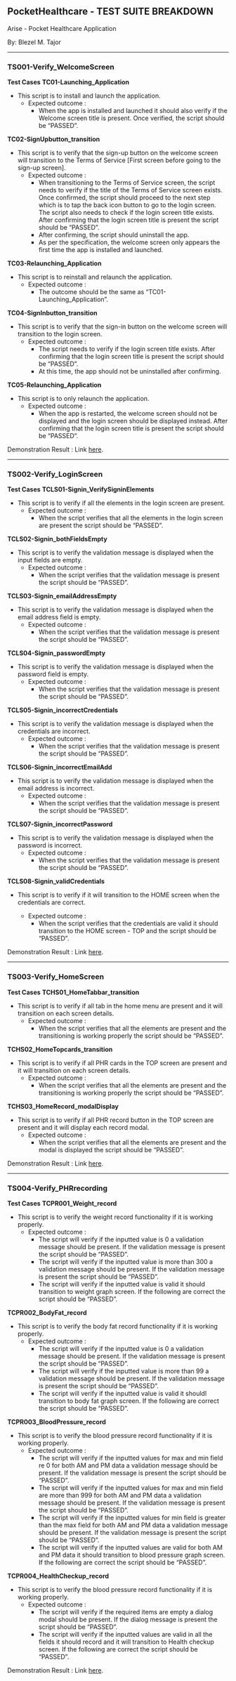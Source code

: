 

## PocketHealthcare - TEST SUITE BREAKDOWN

Arise - Pocket Healthcare Application

By: Blezel M. Tajor

***

### TS001-Verify_WelcomeScreen

**Test Cases**
**TC01-Launching_Application**
-   This script is to install and launch the application.
	- Expected outcome :
		- When the app is installed and launched it should also verify if the Welcome screen title is present. Once verified, the script should be “PASSED”.
    
**TC02-SignUpbutton_transition**
-   This script is to verify that the sign-up button on the welcome screen will transition to the Terms of Service [First screen before going to the sign-up screen].
	- Expected outcome :
		- When transitioning to the Terms of Service screen, the script needs to verify if the title of the Terms of Service screen exists. Once confirmed, the script should proceed to the next step which is to tap the back icon button to go to the login screen. The script also needs to check if the login screen title exists. After confirming that the login screen title is present the script should be “PASSED”.
		- After confirming, the script should uninstall the app.
		- As per the specification, the welcome screen only appears the first time the app is installed and launched.
    
**TC03-Relaunching_Application**
- This script is to reinstall and relaunch the application.
	- Expected outcome :
		- The outcome should be the same as “TC01-Launching_Application”.
    
**TC04-SignInbutton_transition**
-   This script is to verify that the sign-in button on the welcome screen will transition to the login screen.
	- Expected outcome :
		- The script needs to verify if the login screen title exists. After confirming that the login screen title is present the script should be “PASSED”.
		- At this time, the app should not be uninstalled after confirming.
    
**TC05-Relaunching_Application**
-   This script is to only relaunch the application.
	- Expected outcome :
		- When the app is restarted, the welcome screen should not be displayed and the login screen should be displayed instead. After confirming that the login screen title is present the script should be “PASSED”.

Demonstration Result : Link [here](https://www.loom.com/share/49f8895726a5423796bc9d2846e607a9).

***  

### TS002-Verify_LoginScreen
**Test Cases**
**TCLS01-Signin_VerifySigninElements**
-   This script is to verify if all the elements in the login screen are present.
	- Expected outcome :
		- When the script verifies that all the elements in the login screen are present the script should be “PASSED”.    

**TCLS02-Signin_bothFieldsEmpty**
-   This script is to verify the validation message is displayed when the input fields are empty.
	- Expected outcome :
		- When the script verifies that the validation message is present the script should be “PASSED”.
    
**TCLS03-Signin_emailAddressEmpty**
-   This script is to verify the validation message is displayed when the email address field is empty.
	- Expected outcome :
		- When the script verifies that the validation message is present the script should be “PASSED”.
    
**TCLS04-Signin_passwordEmpty**
-   This script is to verify the validation message is displayed when the password field is empty.
	- Expected outcome :
		- When the script verifies that the validation message is present the script should be “PASSED”.

**TCLS05-Signin_incorrectCredentials**
-   This script is to verify the validation message is displayed when the credentials are incorrect.
	- Expected outcome :
		- When the script verifies that the validation message is present the script should be “PASSED”.

**TCLS06-Signin_incorrectEmailAdd**
-   This script is to verify the validation message is displayed when the email address is incorrect.
	- Expected outcome :
		- When the script verifies that the validation message is present the script should be “PASSED”.
    
**TCLS07-Signin_incorrectPassword**
-   This script is to verify the validation message is displayed when the password is incorrect.
	- Expected outcome :
		- When the script verifies that the validation message is present the script should be “PASSED”.
    
**TCLS08-Signin_validCredentials**
 - This script is to verify if it will transition to the HOME screen when the credentials are correct.
    
	- Expected outcome :
	    -	When the script verifies that the credentials are valid it should transition to the HOME screen - TOP and the script should be “PASSED”.
    
Demonstration Result : Link [here](https://www.loom.com/share/2e7c62e7b1a74909a4666241bd45f985).
***

### TS003-Verify_HomeScreen

**Test Cases**
**TCHS01_HomeTabbar_transition**
-   This script is to verify if all tab in the home menu are present and it will transition on each screen details.
	- Expected outcome :
		-	When the script verifies that all the elements are present and the transitioning is working properly the script should be “PASSED”.
    
**TCHS02_HomeTopcards_transition**
-   This script is to verify if all PHR cards in the TOP screen are present and it will transition on each screen details.
	- Expected outcome :
		- When the script verifies that all the elements are present and the transitioning is working properly the script should be “PASSED”.
    
**TCHS03_HomeRecord_modalDisplay**
-   This script is to verify if all PHR record button in the TOP screen are present and it will display each record modal.
	- Expected outcome :
		- When the script verifies that all the elements are present and the modal is displayed the script should be “PASSED”.

Demonstration Result : Link [here](https://www.loom.com/share/5ccea03bf4d84a989e76f159e3993fdf).
***


### TS004-Verify_PHRrecording

**Test Cases**
**TCPR001_Weight_record**
-   This script is to verify the weight record functionality if it is working properly.
	- Expected outcome :
		- The script will verify if the inputted value is 0 a validation message should be present. If the validation message is present the script should be “PASSED”.
		- The script will verify if the inputted value is more than 300 a validation message should be present. If the validation message is present the script should be “PASSED”.
		- The script will verify if the inputted value is valid it should transition to weight graph screen. If the following are correct the script should be “PASSED”.
    
**TCPR002_BodyFat_record**
-   This script is to verify the body fat record functionality if it is working properly.
	- Expected outcome :
		- The script will verify if the inputted value is 0 a validation message should be present. If the validation message is present the script should be “PASSED”.
		- The script will verify if the inputted value is more than 99 a validation message should be present. If the validation message is present the script should be “PASSED”.
		- The script will verify if the inputted value is valid it shouldl transition to body fat graph screen. If the following are correct the script should be “PASSED”.
    
**TCPR003_BloodPressure_record**
- This script is to verify the blood pressure record functionality if it is working properly.
	- Expected outcome :
		- The script will verify if the inputted values for max and min field re 0 for both AM and PM data a validation message should be present. If the validation message is present the script should be “PASSED”.
		- The script will verify if the inputted values for max and min field are more than 999 for both AM and PM data a validation message should be present. If the validation message is present the script should be “PASSED”.
		-	The script will verify if the inputted values for min field is greater than the max field for both AM and PM data a validation message should be present. If the validation message is present the script should be “PASSED”.
		- The script will verify if the inputted values are valid for both AM and PM data it should transition to blood pressure graph screen. If the following are correct the script should be “PASSED”.
    
**TCPR004_HealthCheckup_record**
-   This script is to verify the blood pressure record functionality if it is working properly.
	- Expected outcome :
		- The script will verify if the required items are empty a dialog modal should be present. If the dialog message is present the script should be “PASSED”.
		- The script will verify if the inputted values are valid in all the fields it should record and it will transition to Health checkup screen. If the following are correct the script should be “PASSED”.

Demonstration Result : Link [here](https://www.loom.com/share/a6ebcab901d040369184192bda7e1637).
